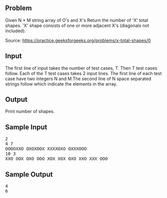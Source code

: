 Problem
-------
Given N * M string array of O's and X's
Return the number of 'X' total shapes. 'X' shape consists of one or more adjacent X's (diagonals not included).

Source: https://practice.geeksforgeeks.org/problems/x-total-shapes/0

Input
-------

The first line of input takes the number of test cases, T.
Then T test cases follow. Each of the T test cases takes 2 input lines.
The first line of each test case have two integers N and M.The second line of N space separated strings follow which indicate the elements in the array.

Output
-------

Print number of shapes.

Sample Input
-----------
<pre>
2
4 7
OOOOXXO OXOXOOX XXXXOXO OXXXOOO
10 3
XXO OOX OXO OOO XOX XOX OXO XXO XXX OOO
</pre>

Sample Output
-------------
<pre>
4
6
</pre>
